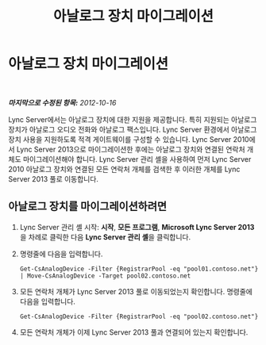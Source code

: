 ﻿---
title: 아날로그 장치 마이그레이션
TOCTitle: 아날로그 장치 마이그레이션
ms:assetid: ad072916-87ed-4d44-8289-aab87da86250
ms:mtpsurl: https://technet.microsoft.com/ko-kr/library/JJ721846(v=OCS.15)
ms:contentKeyID: 49885922
ms.date: 08/10/2015
mtps_version: v=OCS.15
ms.translationtype: HT
---

# 아날로그 장치 마이그레이션

 

_**마지막으로 수정된 항목:** 2012-10-16_

Lync Server에서는 아날로그 장치에 대한 지원을 제공합니다. 특히 지원되는 아날로그 장치가 아날로그 오디오 전화와 아날로그 팩스입니다. Lync Server 환경에서 아날로그 장치 사용을 지원하도록 적격 게이트웨이를 구성할 수 있습니다. Lync Server 2010에서 Lync Server 2013으로 마이그레이션한 후에는 아날로그 장치와 연결된 연락처 개체도 마이그레이션해야 합니다. Lync Server 관리 셸을 사용하여 먼저 Lync Server 2010 아날로그 장치와 연결된 모든 연락처 개체를 검색한 후 이러한 개체를 Lync Server 2013 풀로 이동합니다.

## 아날로그 장치를 마이그레이션하려면

1.  Lync Server 관리 셸 시작: **시작**, **모든 프로그램**, **Microsoft Lync Server 2013**을 차례로 클릭한 다음 **Lync Server 관리 셸**을 클릭합니다.

2.  명령줄에 다음을 입력합니다.
    
        Get-CsAnalogDevice -Filter {RegistrarPool -eq "pool01.contoso.net"} | Move-CsAnalogDevice -Target pool02.contoso.net

3.  모든 연락처 개체가 Lync Server 2013 풀로 이동되었는지 확인합니다. 명령줄에 다음을 입력합니다.
    
        Get-CsAnalogDevice -Filter {RegistrarPool -eq "pool02.contoso.net"}

4.  모든 연락처 개체가 이제 Lync Server 2013 풀과 연결되어 있는지 확인합니다.

